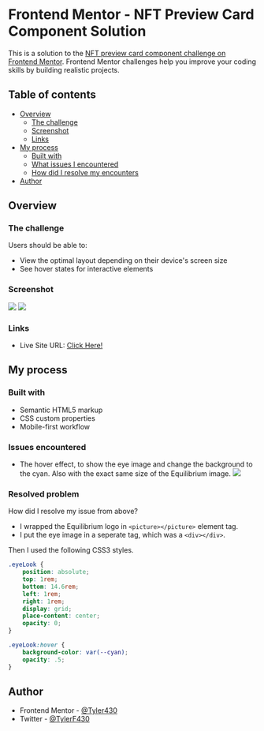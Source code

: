 # Frontend Mentor - NFT Preview Card Component Solution

This is a solution to the [NFT preview card component challenge on Frontend Mentor](https://www.frontendmentor.io/challenges/nft-preview-card-component-SbdUL_w0U). Frontend Mentor challenges help you improve your coding skills by building realistic projects. 

## Table of contents

- [Overview](#overview)
  - [The challenge](#the-challenge)
  - [Screenshot](#screenshot)
  - [Links](#links)
- [My process](#my-process)
  - [Built with](#built-with)
  - [What issues I encountered](#issues-encountered)
  - [How did I resolve my encounters](#resolved-problem) 
- [Author](#author)

## Overview

### The challenge

Users should be able to:

- View the optimal layout depending on their device's screen size
- See hover states for interactive elements

### Screenshot

![](https://user-images.githubusercontent.com/40303747/206097248-9ae92b5e-2eed-463f-83cb-02711b27d17e.png)
![](https://user-images.githubusercontent.com/40303747/206098386-bee4cffa-ae4a-48f5-8ad4-cc9531f3c3e8.png)

### Links

- Live Site URL: [Click Here!](https://nft-preview-card-tyler.netlify.app/)

## My process

### Built with

- Semantic HTML5 markup
- CSS custom properties
- Mobile-first workflow

### Issues encountered

- The hover effect, to show the eye image and change the background to the cyan. Also with the exact same size of the Equilibrium image. 
![](https://user-images.githubusercontent.com/40303747/206099917-8480e264-7d69-44a3-8b93-a9516ccb93cf.png)

### Resolved problem

How did I resolve my issue from above?

- I wrapped the Equilibrium logo in `<picture></picture>` element tag.
- I put the eye image in a seperate tag, which was a `<div></div>`.

Then I used the following CSS3 styles.

```css
.eyeLook {
    position: absolute;
    top: 1rem;
    bottom: 14.6rem;
    left: 1rem;
    right: 1rem;
    display: grid;
    place-content: center;
    opacity: 0;
}

.eyeLook:hover {
    background-color: var(--cyan);
    opacity: .5;
}
```

## Author

- Frontend Mentor - [@Tyler430](https://www.frontendmentor.io/profile/Tyler430)
- Twitter - [@TylerF430](https://www.twitter.com/TylerF430)
